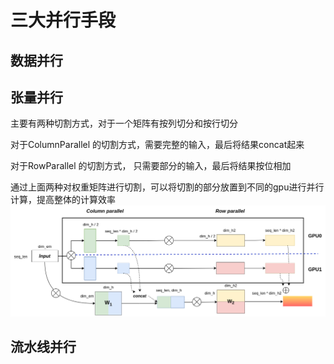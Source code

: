 # 三大并行手段

## 数据并行



## 张量并行

主要有两种切割方式，对于一个矩阵有按列切分和按行切分

对于ColumnParallel 的切割方式，需要完整的输入，最后将结果concat起来

对于RowParallel 的切割方式， 只需要部分的输入，最后将结果按位相加

通过上面两种对权重矩阵进行切割，可以将切割的部分放置到不同的gpu进行并行计算，提高整体的计算效率
![tp](../assets/tp.png)

## 流水线并行
